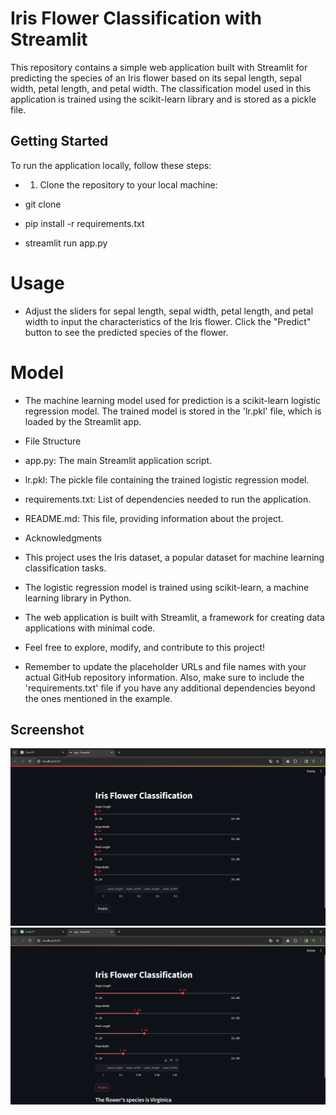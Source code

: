 # Iris Flower Classification with Streamlit

This repository contains a simple web application built with Streamlit for predicting the species of an Iris flower based on its sepal length, sepal width, petal length, and petal width. The classification model used in this application is trained using the scikit-learn library and is stored as a pickle file.

## Getting Started

To run the application locally, follow these steps:

- 1. Clone the repository to your local machine:


- git clone


- pip install -r requirements.txt


- streamlit run app.py


# Usage

- Adjust the sliders for sepal length, sepal width, petal length, and petal width to input the characteristics of the Iris flower. Click the "Predict" button to see the predicted species of the flower.

# Model

- The machine learning model used for prediction is a scikit-learn logistic regression model. The trained model is stored in the 'lr.pkl' file, which is loaded by the Streamlit app.

- File Structure
- app.py: The main Streamlit application script.
- lr.pkl: The pickle file containing the trained logistic regression model.
- requirements.txt: List of dependencies needed to run the application.
- README.md: This file, providing information about the project.
- Acknowledgments
- This project uses the Iris dataset, a popular dataset for machine learning classification tasks.
- The logistic regression model is trained using scikit-learn, a machine learning library in Python.
- The web application is built with Streamlit, a framework for creating data applications with minimal code.
- Feel free to explore, modify, and contribute to this project!



- Remember to update the placeholder URLs and file names with your actual GitHub repository information. Also, make sure to include the 'requirements.txt' file if you have any additional dependencies beyond the ones mentioned in the example.

## Screenshot
![Alt text](./ss1.png)
![Alt text](./ss2.png)
